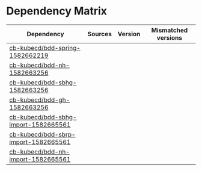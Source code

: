 # Dependency Matrix

Dependency | Sources | Version | Mismatched versions
---------- | ------- | ------- | -------------------
[cb-kubecd/bdd-spring-1582662219](https://github.com/cb-kubecd/bdd-spring-1582662219.git) |  | []() | 
[cb-kubecd/bdd-nh-1582663256](https://github.com/cb-kubecd/bdd-nh-1582663256.git) |  | []() | 
[cb-kubecd/bdd-sbhg-1582663256](https://github.com/cb-kubecd/bdd-sbhg-1582663256.git) |  | []() | 
[cb-kubecd/bdd-gh-1582663256](https://github.com/cb-kubecd/bdd-gh-1582663256.git) |  | []() | 
[cb-kubecd/bdd-sbhg-import-1582665561](https://github.com/cb-kubecd/bdd-sbhg-import-1582665561.git) |  | []() | 
[cb-kubecd/bdd-sbrp-import-1582665561](https://github.com/cb-kubecd/bdd-sbrp-import-1582665561.git) |  | []() | 
[cb-kubecd/bdd-nh-import-1582665561](https://github.com/cb-kubecd/bdd-nh-import-1582665561.git) |  | []() | 
